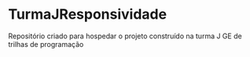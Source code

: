 # TurmaJResponsividade
Repositório criado para hospedar o projeto construído na turma J GE de trilhas de programação
